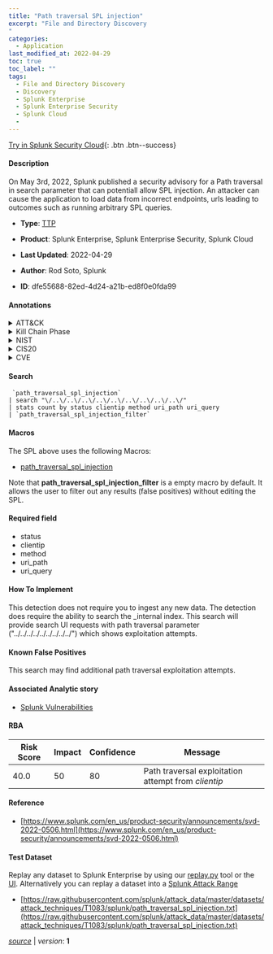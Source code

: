 ```yaml
---
title: "Path traversal SPL injection"
excerpt: "File and Directory Discovery
"
categories:
  - Application
last_modified_at: 2022-04-29
toc: true
toc_label: ""
tags:
  - File and Directory Discovery
  - Discovery
  - Splunk Enterprise
  - Splunk Enterprise Security
  - Splunk Cloud
  - 
---
```




[Try in Splunk Security Cloud](https://www.splunk.com/en_splunk_app_enrichmentus/cyber-security.html){: .btn .btn--success}

#### Description

On May 3rd, 2022, Splunk published a security advisory for a Path traversal in search parameter that can potentiall allow SPL injection. An attacker can cause the application to load data from incorrect endpoints, urls leading to outcomes such as running arbitrary SPL queries.

- **Type**: [TTP](https://github.com/splunk/security_content/wiki/Detection-Analytic-Types)
- **Product**: Splunk Enterprise, Splunk Enterprise Security, Splunk Cloud

- **Last Updated**: 2022-04-29
- **Author**: Rod Soto, Splunk
- **ID**: dfe55688-82ed-4d24-a21b-ed8f0e0fda99


#### Annotations

<details>
  <summary>ATT&CK</summary>

<div markdown="1">


| ID             | Technique        |  Tactic             |
| -------------- | ---------------- |-------------------- |
| [T1083](https://attack.mitre.org/techniques/T1083/) | File and Directory Discovery | Discovery |

</div>
</details>


<details>
  <summary>Kill Chain Phase</summary>

<div markdown="1">

* Exploitation


</div>
</details>


<details>
  <summary>NIST</summary>

<div markdown="1">



</div>
</details>

<details>
  <summary>CIS20</summary>

<div markdown="1">

* CIS 3
* CIS 5
* CIS 16



</div>
</details>

<details>
  <summary>CVE</summary>

<div markdown="1">
| ID          | Summary | [CVSS](https://nvd.nist.gov/vuln-metrics/cvss) |
| ----------- | ----------- | -------------- |
| [](https://nvd.nist.gov/vuln/detail/) |  |  |



</div>
</details>

#### Search

```
 `path_traversal_spl_injection` 
| search "\/..\/..\/..\/..\/..\/..\/..\/..\/..\/"  
| stats count by status clientip method uri_path uri_query 
| `path_traversal_spl_injection_filter`
```

#### Macros
The SPL above uses the following Macros:
* [path_traversal_spl_injection](https://github.com/splunk/security_content/blob/develop/macros/path_traversal_spl_injection.yml)

Note that **path_traversal_spl_injection_filter** is a empty macro by default. It allows the user to filter out any results (false positives) without editing the SPL.

#### Required field
* status
* clientip
* method
* uri_path
* uri_query


#### How To Implement
This detection does not require you to ingest any new data. The detection does require the ability to search the _internal index. This search will provide search UI requests with path traversal parameter ("../../../../../../../../../") which shows exploitation attempts.

#### Known False Positives
This search may find additional path traversal exploitation attempts.

#### Associated Analytic story
* [Splunk Vulnerabilities](/stories/splunk_vulnerabilities)




#### RBA

| Risk Score  | Impact      | Confidence   | Message      |
| ----------- | ----------- |--------------|--------------|
| 40.0 | 50 | 80 | Path traversal exploitation attempt from $clientip$ |


#### Reference

* [https://www.splunk.com/en_us/product-security/announcements/svd-2022-0506.html](https://www.splunk.com/en_us/product-security/announcements/svd-2022-0506.html)



#### Test Dataset
Replay any dataset to Splunk Enterprise by using our [replay.py](https://github.com/splunk/attack_data#using-replaypy) tool or the [UI](https://github.com/splunk/attack_data#using-ui).
Alternatively you can replay a dataset into a [Splunk Attack Range](https://github.com/splunk/attack_range#replay-dumps-into-attack-range-splunk-server)


* [https://raw.githubusercontent.com/splunk/attack_data/master/datasets/attack_techniques/T1083/splunk/path_traversal_spl_injection.txt](https://raw.githubusercontent.com/splunk/attack_data/master/datasets/attack_techniques/T1083/splunk/path_traversal_spl_injection.txt)



[*source*](https://github.com/splunk/security_content/tree/develop/detections/application/path_traversal_spl_injection.yml) \| *version*: **1**